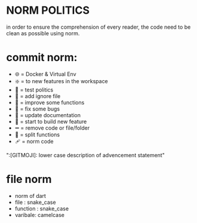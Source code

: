 # NORM POLITICS

in order to ensure the comprehension of every reader, the code need to be clean as possible using norm.

# commit norm: 

- :globe_with_meridians: = Docker & Virtual Env
- :sparkle: = to new features in the workspace
- :test_tube: = test politics
- :see_no_evil: = add ignore file
- :art: = improve some functions
- :bug: = fix some bugs
- :memo: = update documentation
- :construction: = start to build new feature 
- :heavy_minus_sign: = remove code or file/folder
- :bricks: = split functions
- :adhesive_bandage: = norm code

":[GITMOJI]: lower case description of advencement statement"

# file norm

- norm of dart
- file : snake_case
- function : snake_case
- varibale: camelcase
